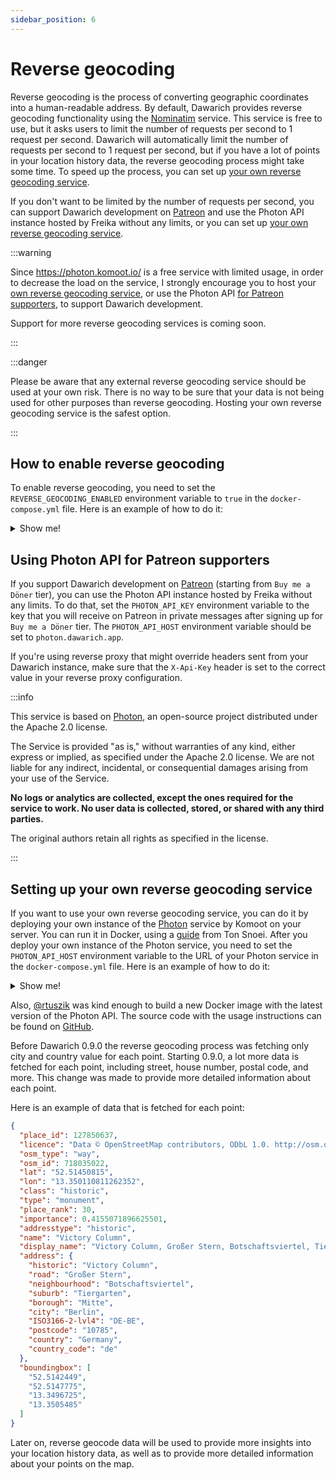 ```yaml
---
sidebar_position: 6
---
```


# Reverse geocoding

Reverse geocoding is the process of converting geographic coordinates into a human-readable address. By default, Dawarich provides reverse geocoding functionality using the [Nominatim](https://nominatim.org/) service. This service is free to use, but it asks users to limit the number of requests per second to 1 request per second. Dawarich will automatically limit the number of requests per second to 1 request per second, but if you have a lot of points in your location history data, the reverse geocoding process might take some time. To speed up the process, you can set up [your own reverse geocoding service](#setting-up-your-own-reverse-geocoding-service).

If you don't want to be limited by the number of requests per second, you can support Dawarich development on [Patreon](https://www.patreon.com/c/freika/membership) and use the Photon API instance hosted by Freika without any limits, or you can set up [your own reverse geocoding service](#setting-up-your-own-reverse-geocoding-service).

:::warning

Since https://photon.komoot.io/ is a free service with limited usage, in order to decrease the load on the service, I strongly encourage you to host your [own reverse geocoding service](#setting-up-your-own-reverse-geocoding-service), or use the Photon API [for Patreon supporters](#using-photon-api-for-patreon-supporters), to support Dawarich development.

Support for more reverse geocoding services is coming soon.

:::

:::danger

Please be aware that any external reverse geocoding service should be used at your own risk. There is no way to be sure that your data is not being used for other purposes than reverse geocoding. Hosting your own reverse geocoding service is the safest option.

:::


## How to enable reverse geocoding

To enable reverse geocoding, you need to set the `REVERSE_GEOCODING_ENABLED` environment variable to `true` in the `docker-compose.yml` file. Here is an example of how to do it:


<details>
  <summary>Show me!</summary>

  ```yml
  version: '3'
  networks:
    dawarich:
  services:
    dawarich_app:
      image: freikin/dawarich:latest
      ...
      environment:
        RAILS_ENV: development
        ...
        APPLICATION_PROTOCOL: http
        REVERSE_GEOCODING_ENABLED: true # or false to disable reverse geocoding
      logging:
      ...
    dawarich_sidekiq:
      image: freikin/dawarich:latest
      ...
      environment:
        RAILS_ENV: development
        ...
        APPLICATION_PROTOCOL: http
        REVERSE_GEOCODING_ENABLED: true # or false to disable reverse geocoding
      logging:
      ...
  ```
</details>

## Using Photon API for Patreon supporters

If you support Dawarich development on [Patreon](https://www.patreon.com/c/freika/membership) (starting from `Buy me a Döner` tier), you can use the Photon API instance hosted by Freika without any limits. To do that, set the `PHOTON_API_KEY` environment variable to the key that you will receive on Patreon in private messages after signing up for `Buy me a Döner` tier. The `PHOTON_API_HOST` environment variable should be set to `photon.dawarich.app`.

If you're using reverse proxy that might override headers sent from your Dawarich instance, make sure that the `X-Api-Key` header is set to the correct value in your reverse proxy configuration.

:::info

This service is based on [Photon](https://github.com/komoot/photon), an open-source project distributed under the Apache 2.0 license.

The Service is provided "as is," without warranties of any kind, either express or implied, as specified under the Apache 2.0 license. We are not liable for any indirect, incidental, or consequential damages arising from your use of the Service.

**No logs or analytics are collected, except the ones required for the service to work. No user data is collected, stored, or shared with any third parties.**

The original authors retain all rights as specified in the license.

:::

## Setting up your own reverse geocoding service

If you want to use your own reverse geocoding service, you can do it by deploying your own instance of the [Photon](https://github.com/komoot/photon) service by Komoot on your server. You can run it in Docker, using a [guide](https://tonsnoei.nl/en/post/2023/03/20/set-up-your-own-geocoder-api/) from Ton Snoei. After you deploy your own instance of the Photon service, you need to set the `PHOTON_API_HOST` environment variable to the URL of your Photon service in the `docker-compose.yml` file. Here is an example of how to do it:

<details>
  <summary>Show me!</summary>

  ```yaml
  version: '3'
  networks:
    dawarich:
  services:
    dawarich_app:
      image: freikin/dawarich:latest
      ...
      environment:
        RAILS_ENV: development
        ...
        APPLICATION_PROTOCOL: http
        REVERSE_GEOCODING_ENABLED: true
        PHOTON_API_HOST: photon.yourdomain.com # remove this line if you want to use the default Nominatim service
      logging:
      ...
    dawarich_sidekiq:
      image: freikin/dawarich:latest
      ...
      environment:
        RAILS_ENV: development
        ...
        APPLICATION_PROTOCOL: http
        REVERSE_GEOCODING_ENABLED: true
        PHOTON_API_HOST: photon.yourdomain.com # remove this line if you want to use the default Nominatim service
      logging:
      ...
  ```
</details>

Also, [@rtuszik](https://github.com/rtuszik/) was kind enough to build a new Docker image with the latest version of the Photon API. The source code with the usage instructions can be found on [GitHub](https://github.com/rtuszik/photon-docker).

Before Dawarich 0.9.0 the reverse geocoding process was fetching only city and country value for each point. Starting 0.9.0, a lot more data is fetched for each point, including street, house number, postal code, and more. This change was made to provide more detailed information about each point.

Here is an example of data that is fetched for each point:

```json
{
  "place_id": 127850637,
  "licence": "Data © OpenStreetMap contributors, ODbL 1.0. http://osm.org/copyright",
  "osm_type": "way",
  "osm_id": 718035022,
  "lat": "52.51450815",
  "lon": "13.350110811262352",
  "class": "historic",
  "type": "monument",
  "place_rank": 30,
  "importance": 0.4155071896625501,
  "addresstype": "historic",
  "name": "Victory Column",
  "display_name": "Victory Column, Großer Stern, Botschaftsviertel, Tiergarten, Mitte, Berlin, 10785, Germany",
  "address": {
    "historic": "Victory Column",
    "road": "Großer Stern",
    "neighbourhood": "Botschaftsviertel",
    "suburb": "Tiergarten",
    "borough": "Mitte",
    "city": "Berlin",
    "ISO3166-2-lvl4": "DE-BE",
    "postcode": "10785",
    "country": "Germany",
    "country_code": "de"
  },
  "boundingbox": [
    "52.5142449",
    "52.5147775",
    "13.3496725",
    "13.3505485"
  ]
}
```

Later on, reverse geocode data will be used to provide more insights into your location history data, as well as to provide more detailed information about your points on the map.
